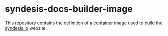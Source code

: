 # syndesis-docs-builder-image

This repository contains the definition of a [container image](https://hub.docker.com/r/syndesis/syndesis-docs-builder-image) used to build the [syndesis.io](https://syndesis.io) website.
